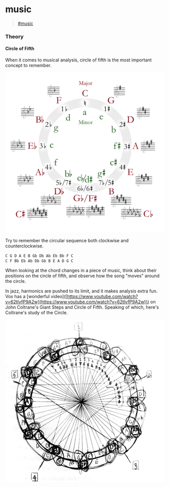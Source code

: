 # music

> [\#music](https://dotcli.github.io/memex/#type-music)

### Theory

#### Circle of Fifth

When it comes to musical analysis, circle of fifth is the most important concept to remember.

![Circle of Fifth Deluxe](../.gitbook/assets/circle_of_fifths_deluxe_4.svg)

Try to remember the circular sequence both clockwise and counterclockwise.

```text
C G D A E B Gb Db Ab Eb Bb F C
C F Bb Eb Ab Db Gb B E A D G C
```

When looking at the chord changes in a piece of music, think about their positions on the circle of fifth, and observe how the song "moves" around the circle.

In jazz, harmonics are pushed to its limit, and it makes analysis extra fun. Vox has a \[wonderful video\]\([https://www.youtube.com/watch?v=62tIvfP9A2w](https://www.youtube.com/watch?v=62tIvfP9A2w)\) on John Coltrane's Giant Steps and Circle of Fifth. Speaking of which, here's Coltrane's study of the Circle.

![There&apos;s an error in this study. Can you spot it?](../.gitbook/assets/coltrane-cof.jpg)

